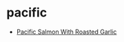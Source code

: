 # pacific

 * [Pacific Salmon With Roasted Garlic](index/p/pacific-salmon-with-roasted-garlic-264.json)
